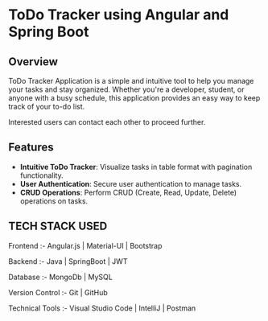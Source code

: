 # ToDo Tracker using Angular and Spring Boot


## Overview

ToDo Tracker Application is a simple and intuitive tool to help you manage your tasks and stay organized. Whether you're a developer, student, or anyone with a busy schedule, this application 
provides an easy way to keep track of your to-do list.

Interested users can contact each other to proceed further.

## Features

- **Intuitive ToDo Tracker**: Visualize tasks in table format with pagination functionality.
- **User Authentication**: Secure user authentication to manage tasks.
- **CRUD Operations**: Perform CRUD (Create, Read, Update, Delete) operations on tasks.

## TECH STACK USED

Frontend :- Angular.js | Material-UI | Bootstrap

Backend :- Java | SpringBoot | JWT

Database :- MongoDb | MySQL

Version Control :- Git | GitHub

Technical Tools :- Visual Studio Code | IntelliJ | Postman
